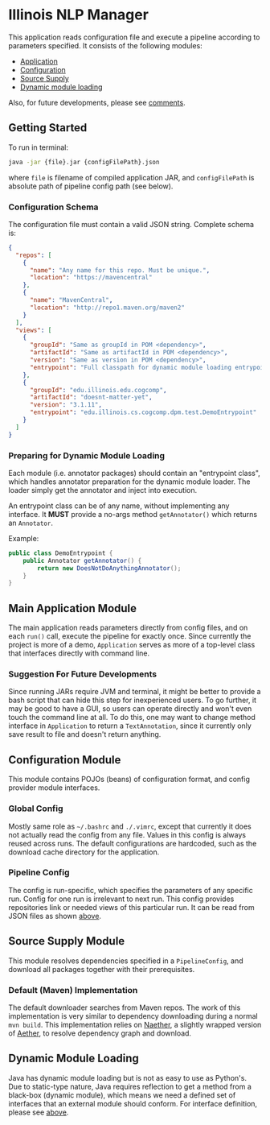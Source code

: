 # Illinois NLP Manager

This application reads configuration file and execute a pipeline
according to parameters specified. It consists of the following modules:

* [Application](#main-application-module)
* [Configuration](#configuration-module)
* [Source Supply](#source-supply-module)
* [Dynamic module loading](#dynamic-module-loading)

Also, for future developments, please see
[comments](#suggestion-for-future-developments).

## Getting Started
To run in terminal:
```bash
java -jar {file}.jar {configFilePath}.json
```
where `file` is filename of compiled application JAR, and `configFilePath` is
absolute path of pipeline config path (see below).

### Configuration Schema
The configuration file must contain a valid JSON string. Complete schema is:
```json
{
  "repos": [
    {
      "name": "Any name for this repo. Must be unique.",
      "location": "https://mavencentral"
    },
    {
      "name": "MavenCentral",
      "location": "http://repo1.maven.org/maven2"
    }
  ],
  "views": [
    {
      "groupId": "Same as groupId in POM <dependency>",
      "artifactId": "Same as artifactId in POM <dependency>",
      "version": "Same as version in POM <dependency>",
      "entrypoint": "Full classpath for dynamic module loading entrypoint"
    },
    {
      "groupId": "edu.illinois.edu.cogcomp",
      "artifactId": "doesnt-matter-yet",
      "version": "3.1.11",
      "entrypoint": "edu.illinois.cs.cogcomp.dpm.test.DemoEntrypoint"
    }
  ]
}
```

### Preparing for Dynamic Module Loading
Each module (i.e. annotator packages) should contain an "entrypoint class",
which handles annotator preparation for the dynamic module loader. The loader
simply get the annotator and inject into execution.

An entrypoint class can be of any name, without implementing any interface. It
__MUST__ provide a no-args method `getAnnotator()` which returns an `Annotator`.

Example:
```java
public class DemoEntrypoint {
    public Annotator getAnnotator() {
        return new DoesNotDoAnythingAnnotator();
    }
}
```

## Main Application Module
The main application reads parameters directly from config files, and on each
`run()` call, execute the pipeline for exactly once. Since currently the
project is more of a demo, `Application` serves as more of a top-level class
that interfaces directly with command line.

### Suggestion For Future Developments
Since running JARs require JVM and terminal, it might be better to provide a bash
script that can hide this step for inexperienced users. To go further,
it may be good to have a GUI, so users can operate directly
and won't even touch the command line at all. To do this, one may want to
change method interface in `Application` to return a `TextAnnotation`,
since it currently only save result to file and doesn't return anything.


## Configuration Module
This module contains POJOs (beans) of configuration format, and config provider
module interfaces.

### Global Config
Mostly same role as `~/.bashrc` and `./.vimrc`, except that currently it does not
actually read the config from any file. Values in this config is always reused
across runs. The default configurations are hardcoded, such as the
download cache directory for the application.

### Pipeline Config
The config is run-specific, which specifies the parameters of any specific run.
Config for one run is irrelevant to next run. This config provides repositories
link or needed views of this particular run. It can be read from JSON files as
shown [above](#getting-started).


## Source Supply Module
This module resolves dependencies specified in a `PipelineConfig`, and
download all packages together with their prerequisites.

### Default (Maven) Implementation
The default downloader searches from Maven repos. The work of this implementation
is very similar to dependency downloading during a normal `mvn build`. This
implementation relies on [Naether](https://github.com/mguymon/naether),
a slightly wrapped version of
[Aether](https://github.com/sonatype/sonatype-aether),
to resolve dependency graph and download.


## Dynamic Module Loading
Java has dynamic module loading but is not as easy to use as Python's.
Due to static-type nature, Java requires reflection to get a method
from a black-box (dynamic module), which means we need a defined set of
interfaces that an external module should conform. For interface definition,
please see [above](#preparing-for-dynamic-module-loading).
